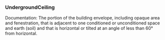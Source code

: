 ### UndergroundCeiling

Documentation: The portion of the building envelope, including opaque area and fenestration, that is adjacent to one conditioned or unconditioned space and earth (soil) and that is horizontal or tilted at an angle of less than 60° from horizontal.
